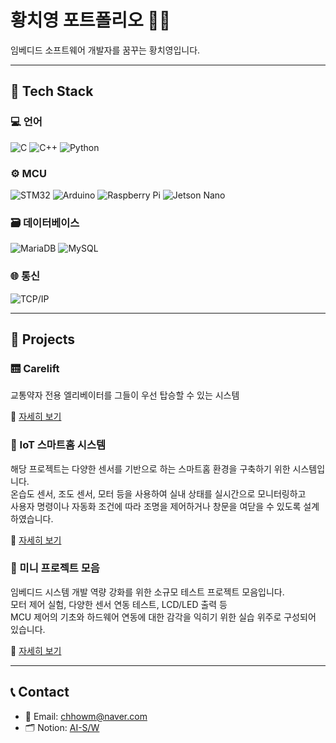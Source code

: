 # 황치영 포트폴리오 👨‍💻

임베디드 소프트웨어 개발자를 꿈꾸는 황치영입니다.

---

## 🔧 Tech Stack

### 💻 언어
![C](https://img.shields.io/badge/C-000000?style=flat&logo=c&logoColor=white) 
![C++](https://img.shields.io/badge/C++-00599C?style=flat&logo=c%2B%2B&logoColor=white)
![Python](https://img.shields.io/badge/Python-3776AB?style=flat&logo=python&logoColor=white)

### ⚙️ MCU
![STM32](https://img.shields.io/badge/STM32-0076D6?style=flat&logo=STMicroelectronics&logoColor=white) 
![Arduino](https://img.shields.io/badge/Arduino-00979D?style=flat&logo=Arduino&logoColor=white)
![Raspberry Pi](https://img.shields.io/badge/Raspberry_Pi-A22846?style=flat&logo=Raspberry-Pi&logoColor=white)
![Jetson Nano](https://img.shields.io/badge/Jetson_Nano-76B900?style=flat&logo=nvidia&logoColor=white)

### 🗃️ 데이터베이스
![MariaDB](https://img.shields.io/badge/MariaDB-003545?style=flat&logo=mariadb&logoColor=white)
![MySQL](https://img.shields.io/badge/MySQL-4479A1?style=flat&logo=mysql&logoColor=white)

### 🌐 통신
![TCP/IP](https://img.shields.io/badge/TCP/IP-000000?style=flat&logo=internet-explorer&logoColor=white)

---

## 📂 Projects

### 🛗 Carelift
교통약자 전용 엘리베이터를 그들이 우선 탑승할 수 있는 시스템



🔗 [자세히 보기](./Elevator-System)

### 📌 IoT 스마트홈 시스템

해당 프로젝트는 다양한 센서를 기반으로 하는 스마트홈 환경을 구축하기 위한 시스템입니다.  
온습도 센서, 조도 센서, 모터 등을 사용하여 실내 상태를 실시간으로 모니터링하고  
사용자 명령이나 자동화 조건에 따라 조명을 제어하거나 창문을 여닫을 수 있도록 설계하였습니다.

🔗 [자세히 보기](./IoT-SmartHome)

### 📌 미니 프로젝트 모음

임베디드 시스템 개발 역량 강화를 위한 소규모 테스트 프로젝트 모음입니다.  
모터 제어 실험, 다양한 센서 연동 테스트, LCD/LED 출력 등  
MCU 제어의 기초와 하드웨어 연동에 대한 감각을 익히기 위한 실습 위주로 구성되어 있습니다.

🔗 [자세히 보기](./Mini-Projects)

---

## 📞 Contact

- 📧 Email: chhowm@naver.com  
- 🗂️ Notion: [AI-S/W](https://www.notion.so/AI-S-W-6-1a19a0a229ee80b4b7d8efbb7868e537)

